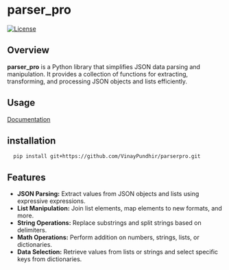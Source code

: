 # parser_pro
[![License](https://img.shields.io/badge/License-MIT-blue.svg)](LICENSE)

## Overview

**parser_pro** is a Python library that simplifies JSON data parsing and manipulation. It provides a collection of functions for extracting, transforming, and processing JSON objects and lists efficiently.  

## Usage

[Documentation](https://htmlpreview.github.io/?https://github.com/VinayPundhir/parserpro/blob/master/docs/_build/index.html)

## installation

```
  pip install git+https://github.com/VinayPundhir/parserpro.git
```


## Features

- **JSON Parsing:** Extract values from JSON objects and lists using expressive expressions.
- **List Manipulation:** Join list elements, map elements to new formats, and more.
- **String Operations:** Replace substrings and split strings based on delimiters.
- **Math Operations:** Perform addition on numbers, strings, lists, or dictionaries.
- **Data Selection:** Retrieve values from lists or strings and select specific keys from dictionaries.
